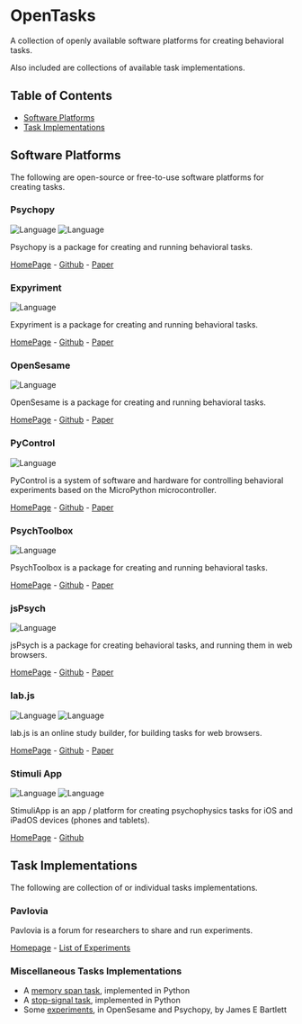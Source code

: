 # OpenTasks

A collection of openly available software platforms for creating behavioral tasks. 

Also included are collections of available task implementations.

## Table of Contents

- [Software Platforms](#software-platforms)
- [Task Implementations](#task-implementations)

## Software Platforms

The following are open-source or free-to-use software platforms for creating tasks.

### Psychopy

![Language](https://img.shields.io/badge/Language-Python-blue.svg)
![Language](https://img.shields.io/badge/GUI-yes-lightgrey.svg)

Psychopy is a package for creating and running behavioral tasks.

[HomePage](https://www.psychopy.org/) -
[Github](https://github.com/psychopy/psychopy) -
[Paper](https://doi.org/10.1016/j.jneumeth.2006.11.017)

### Expyriment

![Language](https://img.shields.io/badge/Language-Python-blue.svg)

Expyriment is a package for creating and running behavioral tasks.

[HomePage](https://www.expyriment.org/) -
[Github](https://github.com/expyriment/expyriment) -
[Paper](https://doi.org/10.3758/s13428-013-0436-9)

### OpenSesame

![Language](https://img.shields.io/badge/Language-Python-blue.svg)

OpenSesame is a package for creating and running behavioral tasks.

[HomePage](https://osdoc.cogsci.nl/) -
[Github](https://github.com/smathot/OpenSesame) -
[Paper](https://doi.org/10.3758/s13428-011-0168-7)

### PyControl

![Language](https://img.shields.io/badge/Language-Python-blue.svg)

PyControl is a system of software and hardware for controlling behavioral experiments based on the MicroPython microcontroller.

[HomePage](https://pycontrol.readthedocs.io/) -
[Github](https://github.com/pyControl) -
[Paper](https://elifesciences.org/articles/67846)

### PsychToolbox

![Language](https://img.shields.io/badge/Language-Matlab-orange.svg)

PsychToolbox is a package for creating and running behavioral tasks.

[HomePage](http://psychtoolbox.org/) -
[Github](https://github.com/Psychtoolbox-3/Psychtoolbox-3) -
[Paper](https://doi.org/10.1163/156856897X00357)

### jsPsych

![Language](https://img.shields.io/badge/Language-javascript-yellow.svg)

jsPsych is a package for creating behavioral tasks, and running them in web browsers. 

[HomePage](https://www.jspsych.org/) -
[Github](https://github.com/jspsych/jsPsych/) -
[Paper](https://doi.org/10.3758/s13428-014-0458-y)

### lab.js

![Language](https://img.shields.io/badge/Language-javascript-yellow.svg)
![Language](https://img.shields.io/badge/GUI-yes-lightgrey.svg)

lab.js is an online study builder, for building tasks for web browsers. 

[HomePage](https://lab.js.org/) -
[Github](https://github.com/felixhenninger/lab.js) -
[Paper](https://doi.org/10.31234/osf.io/fqr49)

### Stimuli App

![Language](https://img.shields.io/badge/Language-swift-green.svg)
![Language](https://img.shields.io/badge/GUI-yes-lightgrey.svg)

StimuliApp is an app / platform for creating psychophysics tasks for iOS and iPadOS devices (phones and tablets).

[HomePage](https://www.stimuliapp.com/) -
[Github](https://github.com/marinraf/StimuliApp)

## Task Implementations

The following are collection of or individual tasks implementations.

### Pavlovia

Pavlovia is a forum for researchers to share and run experiments.

[Homepage](https://pavlovia.org/) -
[List of Experiments](https://pavlovia.org/explore)

### Miscellaneous Tasks Implementations

- A [memory span task](https://github.com/tmalsburg/py-span-task), implemented in Python
- A [stop-signal task](https://github.com/bramzandbelt/StPy), implemented in Python
- Some [experiments](https://bartlettje.github.io/BartlettJE.github.io/experiments/), in OpenSesame and Psychopy, by James E Bartlett
